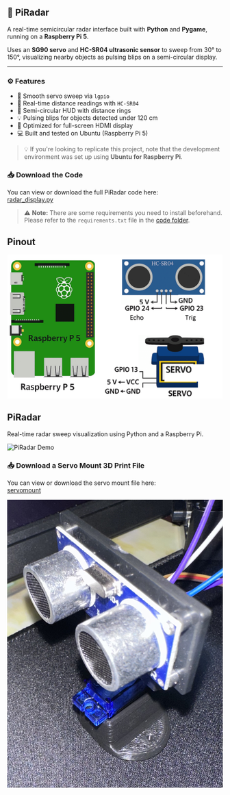 ## 📡 PiRadar

A real-time semicircular radar interface built with **Python** and **Pygame**, running on a **Raspberry Pi 5**.

Uses an **SG90 servo** and **HC-SR04 ultrasonic sensor** to sweep from 30° to 150°, visualizing nearby objects as pulsing blips on a semi-circular display.

---

### ⚙️ Features

- 🔄 Smooth servo sweep via `lgpio`
- 📏 Real-time distance readings with `HC-SR04`
- 🧭 Semi-circular HUD with distance rings
- 💡 Pulsing blips for objects detected under 120 cm
- 🎯 Optimized for full-screen HDMI display
- 💻 Built and tested on Ubuntu (Raspberry Pi 5)

> 💡 If you're looking to replicate this project, note that the development environment was set up using **Ubuntu for Raspberry Pi**.


### 📥 Download the Code

You can view or download the full PiRadar code here:  
[radar_display.py](https://github.com/ArvinGhaloosian/Portfolio/blob/main/PiRadar/code/radar_display.py)

> ⚠️ **Note:** There are some requirements you need to install beforehand.  
Please refer to the `requirements.txt` file in the [code folder](https://github.com/ArvinGhaloosian/Portfolio/tree/main/PiRadar/code).


## Pinout

![PiRadar Demo](images/Schem.png)


## PiRadar

Real-time radar sweep visualization using Python and a Raspberry Pi.

![PiRadar Demo](assets/PiRadar.GIF)

### 📥 Download a Servo Mount 3D Print File

You can view or download the servo mount file here:  
[servomount](https://www.thingiverse.com/thing:3451689/files)

![Servo Mount](ServoMount/ServoMount.jpg)
